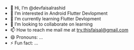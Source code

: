 - 👋 Hi, I’m @devfaisalrashid
- 👀 I’m interested in Android Flutter Devlopment
- 🌱 I’m currently learning Flutter Devlopment
- 💞️ I’m looking to collaborate on learning
- 📫 How to reach me mail me at try.thisfaisal@gmail.com
- 😄 Pronouns: ...
- ⚡ Fun fact: ...

<!---
devfaisalrashid/devfaisalrashid is a ✨ special ✨ repository because its `README.md` (this file) appears on your GitHub profile.
You can click the Preview link to take a look at your changes.
--->
